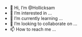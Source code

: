 - 👋 Hi, I’m @Hollicksam
- 👀 I’m interested in ...
- 🌱 I’m currently learning ...
- 💞️ I’m looking to collaborate on ...
- 📫 How to reach me ...

<!---
Hollicksam/Hollicksam is a ✨ special ✨ repository because its `README.md` (this file) appears on your GitHub profile.
You can click the Preview link to take a look at your changes.
--->
